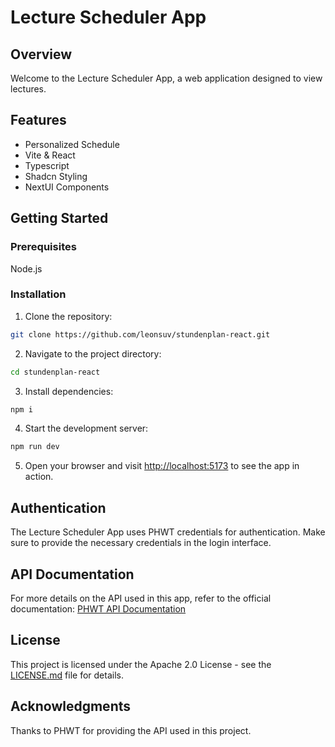 # Lecture Scheduler App

## Overview
Welcome to the Lecture Scheduler App, a web application designed to view lectures.

## Features
* Personalized Schedule
* Vite & React
* Typescript
* Shadcn Styling
* NextUI Components

## Getting Started
### Prerequisites
Node.js

### Installation
1. Clone the repository:
```bash
git clone https://github.com/leonsuv/stundenplan-react.git
```
2. Navigate to the project directory:
```bash
cd stundenplan-react
```
3. Install dependencies:
```bash
npm i
```
4. Start the development server:
```bash
npm run dev
```
5. Open your browser and visit [http://localhost:5173](http://localhost:5173) to see the app in action.

## Authentication
The Lecture Scheduler App uses PHWT credentials for authentication. Make sure to provide the necessary credentials in the login interface.

## API Documentation
For more details on the API used in this app, refer to the official documentation: [PHWT API Documentation](https://app.phwt.de/api/v2/)

## License
This project is licensed under the Apache 2.0 License - see the [LICENSE.md](https://github.com/leonsuv/stundenplan-react/LICENSE.md) file for details.

## Acknowledgments
Thanks to PHWT for providing the API used in this project.
